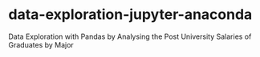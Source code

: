 # data-exploration-jupyter-anaconda
Data Exploration with Pandas by Analysing the Post University Salaries of Graduates by Major
